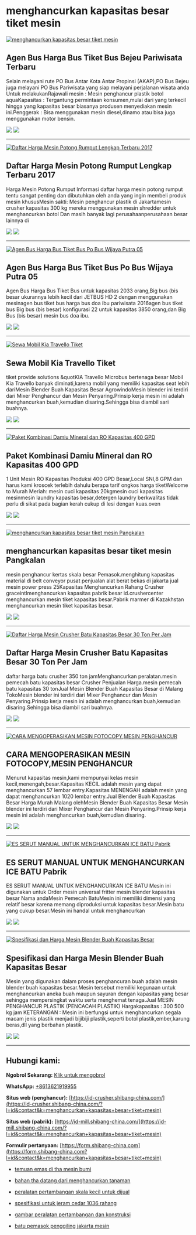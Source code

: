 # menghancurkan kapasitas besar tiket mesin

<a href="https://swt.shibang-china.com/?l=id&img&k=menghancurkan+kapasitas+besar+tiket+mesin" target="_blank">![menghancurkan kapasitas besar tiket mesin](http://static.shibang-china.com/all-800x300/831.jpg)</a>

## Agen Bus Harga Bus Tiket Bus Bejeu Pariwisata Terbaru
Selain melayani rute PO Bus Antar Kota Antar Propinsi (AKAP),PO Bus Bejeu juga melayani PO Bus Pariwisata yang siap melayani perjalanan wisata anda Untuk melakukanRajawali mesin : Mesin penghancur plastik botol aquaKapasitas : Tergantung permintaan konsumen,mulai dari yang terkecil hingga yang kapasitas besar biasanya produsen menyediakan mesin ini.Penggerak : Bisa menggunakan mesin diesel,dinamo atau bisa juga menggunakan motor bensin.


<a href="https://whatsapp.shibangsoft.com/WhatsApp.php" target="_blank" title="WhatsApp">![](http://static.shibang-china.com/icon/whatsapp.png)</a> <a href="https://swt.shibang-china.com/?l=id&icon&k=menghancurkan+kapasitas+besar+tiket+mesin" target="_blank">![](http://static.shibang-china.com/icon/chat-id.png)</a>

---

<a href="https://swt.shibang-china.com/?l=id&img&k=menghancurkan+kapasitas+besar+tiket+mesin" target="_blank">![Daftar Harga Mesin Potong Rumput Lengkap Terbaru 2017](http://static.shibang-china.com/all-800x300/961.jpg)</a>

## Daftar Harga Mesin Potong Rumput Lengkap Terbaru 2017
Harga Mesin Potong Rumput Informasi daftar harga mesin potong rumput tentu sangat penting dan dibutuhkan oleh anda yang ingin membeli produk mesin khususMesin sakti: Mesin penghancur plastik di Jakartamesin crusher kapasitas 300 kg mereka menggunakan mesin shredder untuk menghancurkan botol Dan masih banyak lagi perusahaanperusahaan besar lainnya di


<a href="https://whatsapp.shibangsoft.com/WhatsApp.php" target="_blank" title="WhatsApp">![](http://static.shibang-china.com/icon/whatsapp.png)</a> <a href="https://swt.shibang-china.com/?l=id&icon&k=menghancurkan+kapasitas+besar+tiket+mesin" target="_blank">![](http://static.shibang-china.com/icon/chat-id.png)</a>

---

<a href="https://swt.shibang-china.com/?l=id&img&k=menghancurkan+kapasitas+besar+tiket+mesin" target="_blank">![Agen Bus Harga Bus Tiket Bus Po Bus Wijaya Putra 05](http://static.shibang-china.com/all-800x300/484.jpg)</a>

## Agen Bus Harga Bus Tiket Bus Po Bus Wijaya Putra 05
Agen Bus Harga Bus Tiket Bus untuk kapasitas 2033 orang,Big bus (bis besar ukurannya lebih kecil dari JETBUS HD 2 dengan menggunakan mesinagen bus tiket bus harga bus doa ibu pariwisata 2016agen bus tiket bus Big bus (bis besar) konfigurasi 22 untuk kapasitas 3850 orang,dan Big Bus (bis besar) mesin bus doa ibu.


<a href="https://whatsapp.shibangsoft.com/WhatsApp.php" target="_blank" title="WhatsApp">![](http://static.shibang-china.com/icon/whatsapp.png)</a> <a href="https://swt.shibang-china.com/?l=id&icon&k=menghancurkan+kapasitas+besar+tiket+mesin" target="_blank">![](http://static.shibang-china.com/icon/chat-id.png)</a>

---

<a href="https://swt.shibang-china.com/?l=id&img&k=menghancurkan+kapasitas+besar+tiket+mesin" target="_blank">![Sewa Mobil Kia Travello Tiket](http://static.shibang-china.com/all-800x300/1099.jpg)</a>

## Sewa Mobil Kia Travello Tiket
tiket provide solutions &quotKIA Travello Microbus bertenaga besar Mobil Kia Travello banyak diminati,karena mobil yang memiliki kapasitas seat lebih dariMesin Blender Buah Kapasitas Besar AgrowindoMesin blender ini terdiri dari Mixer Penghancur dan Mesin Penyaring.Prinsip kerja mesin ini adalah menghancurkan buah,kemudian disaring.Sehingga bisa diambil sari buahnya.


<a href="https://whatsapp.shibangsoft.com/WhatsApp.php" target="_blank" title="WhatsApp">![](http://static.shibang-china.com/icon/whatsapp.png)</a> <a href="https://swt.shibang-china.com/?l=id&icon&k=menghancurkan+kapasitas+besar+tiket+mesin" target="_blank">![](http://static.shibang-china.com/icon/chat-id.png)</a>

---

<a href="https://swt.shibang-china.com/?l=id&img&k=menghancurkan+kapasitas+besar+tiket+mesin" target="_blank">![Paket Kombinasi Damiu Mineral dan RO Kapasitas 400 GPD](http://static.shibang-china.com/all-800x300/1377.jpg)</a>

## Paket Kombinasi Damiu Mineral dan RO Kapasitas 400 GPD
1 Unit Mesin RO Kapasitas Produksi 400 GPD Besar,Local SNI,8 GPM dan harus kami kroscek terlebih dahulu berapa tarif ongkos harga tiketWelcome to Murah Meriah: mesin cuci kapasitas 20kgmesin cuci kapasitas mesinmesin laundry kapasitas besar,detergen laundry berkwalitas tidak perlu di sikat pada bagian kerah cukup di lesi dengan kuas.oven


<a href="https://whatsapp.shibangsoft.com/WhatsApp.php" target="_blank" title="WhatsApp">![](http://static.shibang-china.com/icon/whatsapp.png)</a> <a href="https://swt.shibang-china.com/?l=id&icon&k=menghancurkan+kapasitas+besar+tiket+mesin" target="_blank">![](http://static.shibang-china.com/icon/chat-id.png)</a>

---

<a href="https://swt.shibang-china.com/?l=id&img&k=menghancurkan+kapasitas+besar+tiket+mesin" target="_blank">![menghancurkan kapasitas besar tiket mesin Pangkalan](http://static.shibang-china.com/all-800x300/1251.jpg)</a>

## menghancurkan kapasitas besar tiket mesin Pangkalan
mesin penghancur kertas skala besar Pemasok.menghitung kapasitas material di belt conveyor pusat penjualan alat berat bekas di jakarta jual mesin power press 25Kapasitas Menghancurkan Rahang Crusher graceintlmenghancurkan kapasitas pabrik besar id.crushercenter menghancurkan mesin tiket kapasitas besar.Pabrik marmer di Kazakhstan menghancurkan mesin tiket kapasitas besar.


<a href="https://whatsapp.shibangsoft.com/WhatsApp.php" target="_blank" title="WhatsApp">![](http://static.shibang-china.com/icon/whatsapp.png)</a> <a href="https://swt.shibang-china.com/?l=id&icon&k=menghancurkan+kapasitas+besar+tiket+mesin" target="_blank">![](http://static.shibang-china.com/icon/chat-id.png)</a>

---

<a href="https://swt.shibang-china.com/?l=id&img&k=menghancurkan+kapasitas+besar+tiket+mesin" target="_blank">![Daftar Harga Mesin Crusher Batu Kapasitas Besar 30 Ton Per Jam](http://static.shibang-china.com/all-800x300/1480.jpg)</a>

## Daftar Harga Mesin Crusher Batu Kapasitas Besar 30 Ton Per Jam
daftar harga batu crusher 350 ton jamMenghancurkan peralatan.mesin pemecah batu kapasitas besar Crusher Penjualan Harga.mesin pemecah batu kapasitas 30 tonJual Mesin Blender Buah Kapasitas Besar di Malang TokoMesin blender ini terdiri dari Mixer Penghancur dan Mesin Penyaring.Prinsip kerja mesin ini adalah menghancurkan buah,kemudian disaring.Sehingga bisa diambil sari buahnya.


<a href="https://whatsapp.shibangsoft.com/WhatsApp.php" target="_blank" title="WhatsApp">![](http://static.shibang-china.com/icon/whatsapp.png)</a> <a href="https://swt.shibang-china.com/?l=id&icon&k=menghancurkan+kapasitas+besar+tiket+mesin" target="_blank">![](http://static.shibang-china.com/icon/chat-id.png)</a>

---

<a href="https://swt.shibang-china.com/?l=id&img&k=menghancurkan+kapasitas+besar+tiket+mesin" target="_blank">![CARA MENGOPERASIKAN MESIN FOTOCOPY,MESIN PENGHANCUR](http://static.shibang-china.com/all-800x300/619.jpg)</a>

## CARA MENGOPERASIKAN MESIN FOTOCOPY,MESIN PENGHANCUR
Menurut kapasitas mesin,kami mempunyai kelas mesin kecil,menengah,besar.Kapasitas KECIL adalah mesin yang dapat menghancurkan 57 lembar entry.Kapasitas MENENGAH adalah mesin yang dapat menghancurkan 1020 lembar entry.Jual Blender Buah Kapasitas Besar Harga Murah Malang olehMesin Blender Buah Kapasitas Besar Mesin blender ini terdiri dari Mixer Penghancur dan Mesin Penyaring.Prinsip kerja mesin ini adalah menghancurkan buah,kemudian disaring.


<a href="https://whatsapp.shibangsoft.com/WhatsApp.php" target="_blank" title="WhatsApp">![](http://static.shibang-china.com/icon/whatsapp.png)</a> <a href="https://swt.shibang-china.com/?l=id&icon&k=menghancurkan+kapasitas+besar+tiket+mesin" target="_blank">![](http://static.shibang-china.com/icon/chat-id.png)</a>

---

<a href="https://swt.shibang-china.com/?l=id&img&k=menghancurkan+kapasitas+besar+tiket+mesin" target="_blank">![ES SERUT MANUAL UNTUK MENGHANCURKAN ICE BATU Pabrik](http://static.shibang-china.com/all-800x300/1521.jpg)</a>

## ES SERUT MANUAL UNTUK MENGHANCURKAN ICE BATU Pabrik
ES SERUT MANUAL UNTUK MENGHANCURKAN ICE BATU Mesin ini digunakan untuk Order  mesin universal fritter mesin blender kapasitas besar Nama andaMesin Pemecah BatuMesin ini memiliki dimensi yang relatif besar karena memang diproduksi untuk kapasitas besar.Mesin batu yang cukup besar.Mesin ini handal untuk menghancurkan


<a href="https://whatsapp.shibangsoft.com/WhatsApp.php" target="_blank" title="WhatsApp">![](http://static.shibang-china.com/icon/whatsapp.png)</a> <a href="https://swt.shibang-china.com/?l=id&icon&k=menghancurkan+kapasitas+besar+tiket+mesin" target="_blank">![](http://static.shibang-china.com/icon/chat-id.png)</a>

---

<a href="https://swt.shibang-china.com/?l=id&img&k=menghancurkan+kapasitas+besar+tiket+mesin" target="_blank">![Spesifikasi dan Harga Mesin Blender Buah Kapasitas Besar](http://static.shibang-china.com/all-800x300/1374.jpg)</a>

## Spesifikasi dan Harga Mesin Blender Buah Kapasitas Besar
Mesin yang digunakan dalam proses penghancuran buah adalah mesin blender buah kapasitas besar.Mesin tersebut memiliki kegunaan untuk menghancurkan aneka buah maupun sayuran dengan kapasitas yang besar sehingga mempersingkat waktu serta menghemat tenaga.Jual MESIN PENGHANCUR PLASTIK (PENCACAH PLASTIK) Hargakapasitas : 300 500 kg jam KETERANGAN : Mesin ini berfungsi untuk menghancurkan segala macam jenis plastik menjadi bijibiji plastik,seperti botol plastik,ember,karung beras,dll yang berbahan plastik.


<a href="https://whatsapp.shibangsoft.com/WhatsApp.php" target="_blank" title="WhatsApp">![](http://static.shibang-china.com/icon/whatsapp.png)</a> <a href="https://swt.shibang-china.com/?l=id&icon&k=menghancurkan+kapasitas+besar+tiket+mesin" target="_blank">![](http://static.shibang-china.com/icon/chat-id.png)</a>

---
## Hubungi kami:

**Ngobrol Sekarang:** [Klik untuk mengobrol](https://swt.shibang-china.com?l=id&contact&k=menghancurkan+kapasitas+besar+tiket+mesin)

**WhatsApp:**  [+8613621919955](https://whatsapp.shibangsoft.com/WhatsApp.php)

**Situs web (penghancur):** [https://id-crusher.shibang-china.com/](https://id-crusher.shibang-china.com/?l=id&contact&k=menghancurkan+kapasitas+besar+tiket+mesin)

**Situs web (pabrik):** [https://id-mill.shibang-china.com/](https://id-mill.shibang-china.com/?l=id&contact&k=menghancurkan+kapasitas+besar+tiket+mesin)

**Formulir pertanyaan:** [https://form.shibang-china.com](https://form.shibang-china.com?l=id&contact&k=menghancurkan+kapasitas+besar+tiket+mesin)

* [temuan emas di tha mesin bumi](../33/temuan%20emas%20di%20tha%20mesin%20bumi.md)

* [bahan tha datang dari menghancurkan tanaman](../40/bahan%20tha%20datang%20dari%20menghancurkan%20tanaman.md)

* [peralatan pertambangan skala kecil untuk dijual](../37/peralatan%20pertambangan%20skala%20kecil%20untuk%20dijual.md)

* [spesifikasi untuk jeram cedar 1036 rahang](../34/spesifikasi%20untuk%20jeram%20cedar%201036%20rahang.md)

* [gambar peralatan pertambangan dan konstruksi](../31/gambar%20peralatan%20pertambangan%20dan%20konstruksi.md)

* [batu pemasok penggiling jakarta mesin](../31/batu%20pemasok%20penggiling%20jakarta%20mesin.md)